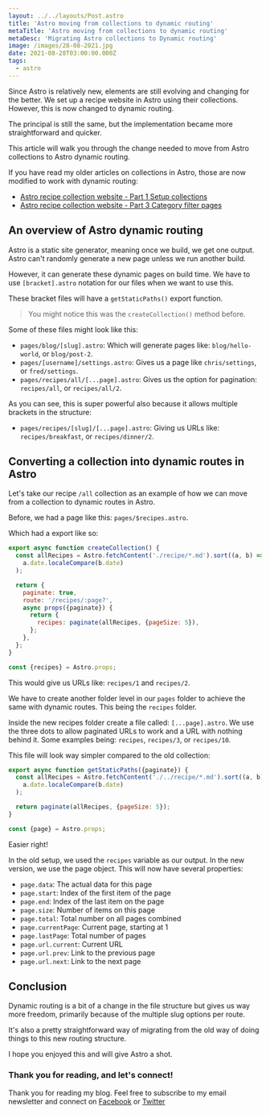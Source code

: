 ```yaml
---
layout: ../../layouts/Post.astro
title: 'Astro moving from collections to dynamic routing'
metaTitle: 'Astro moving from collections to dynamic routing'
metaDesc: 'Migrating Astro collections to Dynamic routing'
image: /images/28-08-2021.jpg
date: 2021-08-28T03:00:00.000Z
tags:
  - astro
---
```


Since Astro is relatively new, elements are still evolving and changing for the better.
We set up a recipe website in Astro using their collections. However, this is now changed to dynamic routing.

The principal is still the same, but the implementation became more straightforward and quicker.

This article will walk you through the change needed to move from Astro collections to Astro dynamic routing.

If you have read my older articles on collections in Astro, those are now modified to work with dynamic routing:

- [Astro recipe collection website - Part 1 Setup collections](https://daily-dev-tips.com/posts/astro-recipe-collection-website-part-1-setup-collections/)
- [Astro recipe collection website - Part 3 Category filter pages](https://daily-dev-tips.com/posts/astro-recipe-collection-website-part-3-category-filter-pages/)

## An overview of Astro dynamic routing

Astro is a static site generator, meaning once we build, we get one output. Astro can't randomly generate a new page unless we run another build.

However, it can generate these dynamic pages on build time.
We have to use `[bracket].astro` notation for our files when we want to use this.

These bracket files will have a `getStaticPaths()` export function.

> You might notice this was the `createCollection()` method before.

Some of these files might look like this:

- `pages/blog/[slug].astro`: Which will generate pages like: `blog/hello-world`, or `blog/post-2`.
- `pages/[username]/settings.astro`: Gives us a page like `chris/settings`, or `fred/settings`.
- `pages/recipes/all/[...page].astro`: Gives us the option for pagination: `recipes/all`, or `recipes/all/2`.

As you can see, this is super powerful also because it allows multiple brackets in the structure:

- `pages/recipes/[slug]/[...page].astro`: Giving us URLs like: `recipes/breakfast`, or `recipes/dinner/2`.

## Converting a collection into dynamic routes in Astro

Let's take our recipe `/all` collection as an example of how we can move from a collection to dynamic routes in Astro.

Before, we had a page like this: `pages/$recipes.astro`.

Which had a export like so:

```js
export async function createCollection() {
  const allRecipes = Astro.fetchContent('./recipe/*.md').sort((a, b) =>
    a.date.localeCompare(b.date)
  );

  return {
    paginate: true,
    route: '/recipes/:page?',
    async props({paginate}) {
      return {
        recipes: paginate(allRecipes, {pageSize: 5}),
      };
    },
  };
}

const {recipes} = Astro.props;
```

This would give us URLs like: `recipes/1` and `recipes/2`.

We have to create another folder level in our `pages` folder to achieve the same with dynamic routes.
This being the `recipes` folder.

Inside the new recipes folder create a file called: `[...page].astro`. We use the three dots to allow paginated URLs to work and a URL with nothing behind it.
Some examples being: `recipes`, `recipes/3`, or `recipes/10`.

This file will look way simpler compared to the old collection:

```js
export async function getStaticPaths({paginate}) {
  const allRecipes = Astro.fetchContent('./../recipe/*.md').sort((a, b) =>
    a.date.localeCompare(b.date)
  );

  return paginate(allRecipes, {pageSize: 5});
}

const {page} = Astro.props;
```

Easier right!

In the old setup, we used the `recipes` variable as our output. In the new version, we use the page object.
This will now have several properties:

- `page.data`: The actual data for this page
- `page.start`: Index of the first item of the page
- `page.end`: Index of the last item on the page
- `page.size`: Number of items on this page
- `page.total`: Total number on all pages combined
- `page.currentPage`: Current page, starting at 1
- `page.lastPage`: Total number of pages
- `page.url.current`: Current URL
- `page.url.prev`: Link to the previous page
- `page.url.next`: Link to the next page

## Conclusion

Dynamic routing is a bit of a change in the file structure but gives us way more freedom, primarily because of the multiple slug options per route.

It's also a pretty straightforward way of migrating from the old way of doing things to this new routing structure.

I hope you enjoyed this and will give Astro a shot.

### Thank you for reading, and let's connect!

Thank you for reading my blog. Feel free to subscribe to my email newsletter and connect on [Facebook](https://www.facebook.com/DailyDevTipsBlog) or [Twitter](https://twitter.com/DailyDevTips1)

